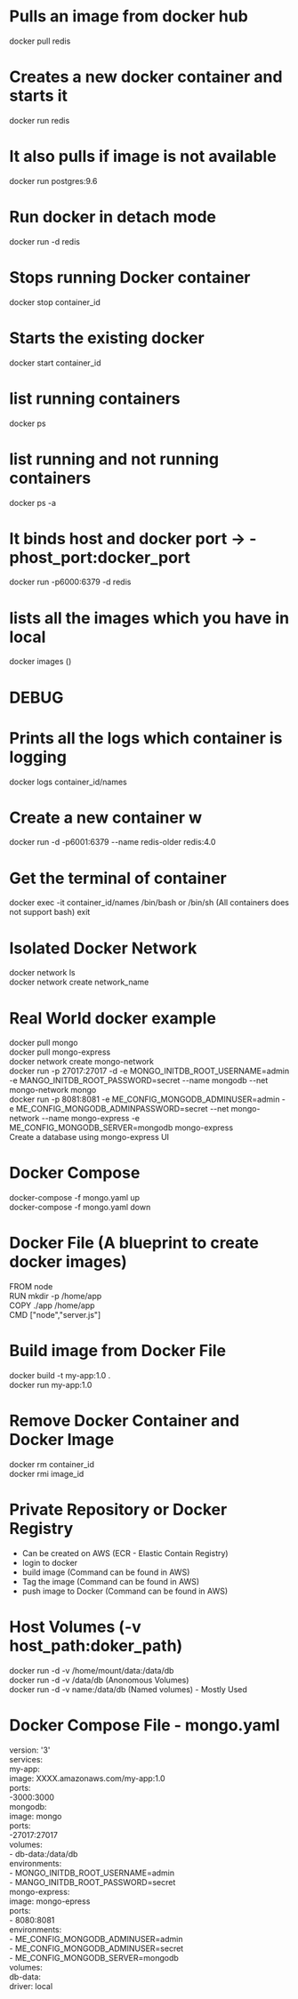 # Pulls an image from docker hub
docker pull redis

# Creates a new docker container and starts it
docker run redis

# It also pulls if image is not available
docker run postgres:9.6

# Run docker in detach mode
docker run -d redis

# Stops running Docker container
docker stop container_id

# Starts the existing docker
docker start container_id

# list running containers
docker ps

# list running and not running containers
docker ps -a

# It binds host and docker port -> -phost_port:docker_port
docker run -p6000:6379 -d redis 

# lists all the images which you have in local
docker images ()

# DEBUG

# Prints all the logs which container is logging
docker logs container_id/names

# Create a new container w
docker run -d -p6001:6379 --name redis-older redis:4.0

# Get the terminal of container
docker exec -it container_id/names /bin/bash or /bin/sh (All containers does not support bash)
exit

# Isolated Docker Network
docker network ls  
docker network create network_name


# Real World docker example
docker pull mongo  
docker pull mongo-express  
docker network create mongo-network  
docker run -p 27017:27017 -d -e MONGO_INITDB_ROOT_USERNAME=admin -e MANGO_INITDB_ROOT_PASSWORD=secret --name mongodb --net mongo-network mongo  
docker run -p 8081:8081 -e ME_CONFIG_MONGODB_ADMINUSER=admin -e ME_CONFIG_MONGODB_ADMINPASSWORD=secret --net mongo-network --name mongo-express -e  ME_CONFIG_MONGODB_SERVER=mongodb mongo-express  
Create a database using mongo-express UI  

# Docker Compose
docker-compose -f mongo.yaml up  
docker-compose -f mongo.yaml down  

# Docker File (A blueprint to create docker images)
FROM node  
RUN mkdir -p /home/app  
COPY ./app /home/app  
CMD ["node","server.js"]  

# Build image from Docker File
docker build -t my-app:1.0 .  
docker run my-app:1.0  

# Remove Docker Container and Docker Image
docker rm container_id  
docker rmi image_id  

# Private Repository or Docker Registry
- Can be created on AWS (ECR - Elastic Contain Registry)
- login to docker 
- build image (Command can be found in AWS)
- Tag the image (Command can be found in AWS)
- push image to Docker (Command can be found in AWS)

# Host Volumes (-v host_path:doker_path)
docker run -d -v /home/mount/data:/data/db  
docker run -d -v /data/db (Anonomous Volumes)  
docker run -d -v name:/data/db (Named volumes) - Mostly Used  

# Docker Compose File - mongo.yaml
version: '3'  
services:  
	my-app:  
		image: XXXX.amazonaws.com/my-app:1.0  
		ports:  
			-3000:3000  
	mongodb:  
		image: mongo  
		ports:  
			-27017:27017  
		volumes:  
			- db-data:/data/db  
		environments:  
			- MONGO_INITDB_ROOT_USERNAME=admin  
			- MANGO_INITDB_ROOT_PASSWORD=secret  
	mongo-express:  
		image: mongo-epress  
		ports:  
			- 8080:8081  
		environments:  
			- ME_CONFIG_MONGODB_ADMINUSER=admin  
			- ME_CONFIG_MONGODB_ADMINUSER=secret  
			- ME_CONFIG_MONGODB_SERVER=mongodb  
	volumes:  
		db-data:  
			driver: local  
